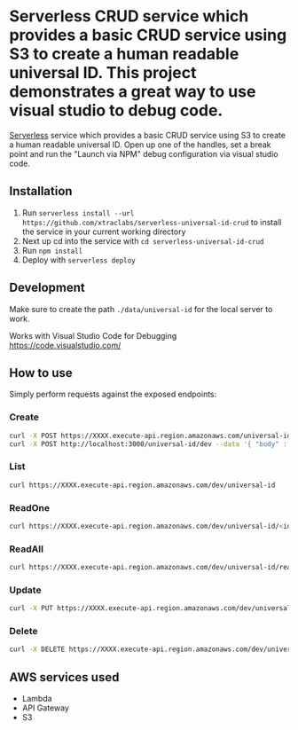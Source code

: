 # Serverless CRUD service which provides a basic CRUD service using S3 to create a human readable universal ID. This project demonstrates a great way to use visual studio to debug code. 

[Serverless](https://serverless.com/) service which provides a basic CRUD service using S3 to create a human readable universal ID. Open up one of the handles, set a break point and run the "Launch via NPM" debug configuration via visual studio code. 

## Installation

1. Run `serverless install --url https://github.com/xtraclabs/serverless-universal-id-crud` to install the service in your current working directory
2. Next up cd into the service with `cd serverless-universal-id-crud`
3. Run `npm install`
4. Deploy with `serverless deploy`

## Development

Make sure to create the path `./data/universal-id` for the local server to work.

Works with Visual Studio Code for Debugging https://code.visualstudio.com/

## How to use

Simply perform requests against the exposed endpoints:

### Create

```bash
curl -X POST https://XXXX.execute-api.region.amazonaws.com/universal-id/dev --data '{ "body" : "metadata" }'
curl -X POST http://localhost:3000/universal-id/dev --data '{ "body" : "metadata" }'
```

### List


```bash
curl https://XXXX.execute-api.region.amazonaws.com/dev/universal-id
```

### ReadOne

```bash
curl https://XXXX.execute-api.region.amazonaws.com/dev/universal-id/<id>
```

### ReadAll

```bash
curl https://XXXX.execute-api.region.amazonaws.com/dev/universal-id/readAll
```

### Update

```bash
curl -X PUT https://XXXX.execute-api.region.amazonaws.com/dev/universal-id/<id> --data '{ "body" : "metadata" }'
```

### Delete

```bash
curl -X DELETE https://XXXX.execute-api.region.amazonaws.com/dev/universal-id/<id>
```

## AWS services used

- Lambda
- API Gateway
- S3
